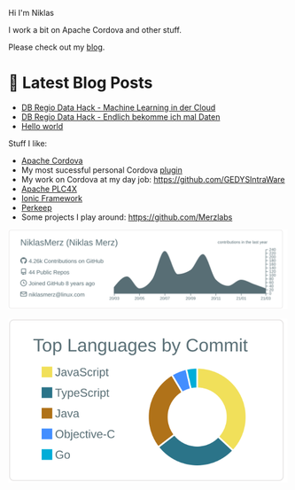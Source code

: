 Hi I'm Niklas

I work a bit on Apache Cordova and other stuff.

Please check out my [blog](https://blog.merzlabs.com/).

# 📩 Latest Blog Posts
<!-- BLOG-POST-LIST:START -->
- [DB Regio Data Hack - Machine Learning in der Cloud](https://world.hey.com/merz/db-regio-data-hack-machine-learning-in-der-cloud-2b4e90c3)
- [DB Regio Data Hack - Endlich bekomme ich mal Daten](https://world.hey.com/merz/db-regio-data-hack-endlich-bekomme-ich-mal-daten-1a697ce0)
- [Hello world](https://world.hey.com/merz/hello-world-9cf93a2a)
<!-- BLOG-POST-LIST:END -->

Stuff I like:

* [Apache Cordova](https://cordova.apache.org/)
* My most sucessful personal Cordova [plugin](https://github.com/NiklasMerz/cordova-plugin-fingerprint-aio)
* My work on Cordova at my day job: https://github.com/GEDYSIntraWare
* [Apache PLC4X](https://github.com/apache/plc4x)
* [Ionic Framework](https://github.com/ionic-team/ionic-framework)
* [Perkeep](https://github.com/perkeep/perkeep)
* Some projects I play around: https://github.com/Merzlabs

[![](https://raw.githubusercontent.com/NiklasMerz/NiklasMerz/master/profile-summary-card-output/default/0-profile-details.svg)](https://github.com/vn7n24fzkq/github-profile-summary-cards)

[![](https://raw.githubusercontent.com/NiklasMerz/NiklasMerz/master/profile-summary-card-output/default/2-most-commit-language.svg)](https://github.com/vn7n24fzkq/github-profile-summary-cards)

